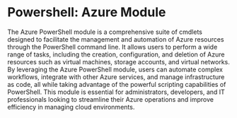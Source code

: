 # Powershell: Azure Module

The Azure PowerShell module is a comprehensive suite of cmdlets designed to facilitate the management and automation of Azure resources through the PowerShell command line. It allows users to perform a wide range of tasks, including the creation, configuration, and deletion of Azure resources such as virtual machines, storage accounts, and virtual networks. By leveraging the Azure PowerShell module, users can automate complex workflows, integrate with other Azure services, and manage infrastructure as code, all while taking advantage of the powerful scripting capabilities of PowerShell. This module is essential for administrators, developers, and IT professionals looking to streamline their Azure operations and improve efficiency in managing cloud environments.
